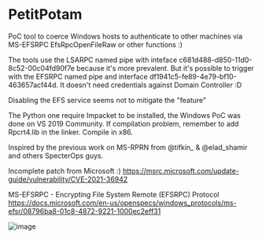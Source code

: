 # PetitPotam
PoC tool to coerce Windows hosts to authenticate to other machines via MS-EFSRPC EfsRpcOpenFileRaw or other functions :)

The tools use the LSARPC named pipe with inteface c681d488-d850-11d0-8c52-00c04fd90f7e because it's more prevalent. But it's possible to trigger with the EFSRPC named pipe and interface df1941c5-fe89-4e79-bf10-463657acf44d. It doesn't need credentials against Domain Controller :D

Disabling the EFS service seems not to mitigate the "feature"

The Python one require Impacket to be installed, the Windows PoC was done on VS 2019 Community.
If compilation problem, remember to add Rpcrt4.lib in the linker. Compile in x86.

Inspired by the previous work on MS-RPRN from @tifkin_ & @elad_shamir and others SpecterOps guys.

Incomplete patch from Microsoft :) https://msrc.microsoft.com/update-guide/vulnerability/CVE-2021-36942

MS-EFSRPC - Encrypting File System Remote (EFSRPC) Protocol
https://docs.microsoft.com/en-us/openspecs/windows_protocols/ms-efsr/08796ba8-01c8-4872-9221-1000ec2eff31

![image](https://user-images.githubusercontent.com/20562821/126829486-3c6fa938-6e6c-4c61-ace5-74c99f16bccf.png)
